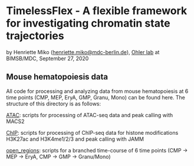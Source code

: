 
# TimelessFlex - A flexible framework for investigating chromatin state trajectories

by Henriette Miko (henriette.miko@mdc-berlin.de), [Ohler lab](
https://github.com/ohlerlab) at BIMSB/MDC, September 27, 2020

## Mouse hematopoiesis data

All code for processing and analyzing data from mouse hematopoiesis at 6 time points (CMP, MEP, EryA, GMP, Granu, Mono) can be found here.
The structure of this directory is as follows:

[ATAC](./ATAC): scripts for processing of ATAC-seq data and peak calling with MACS2

[ChIP](./ChIP): scripts for processing of ChIP-seq data for histone modifications H3K27ac and H3K4me1/2/3 and peak calling with JAMM

[open_regions](./open_regions): scripts for a branched time-course of 6 time points (CMP -> MEP -> EryA, CMP -> GMP -> Granu/Mono)
